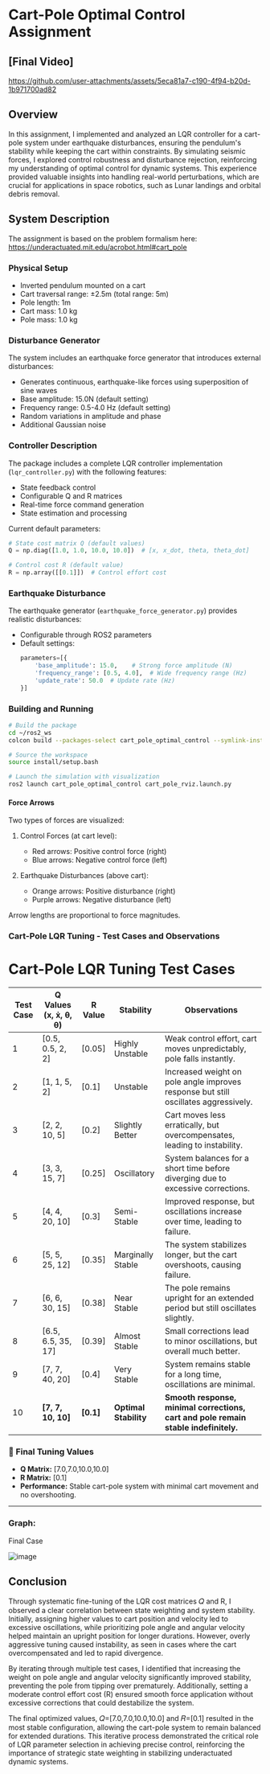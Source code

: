 # Cart-Pole Optimal Control Assignment

## [Final Video] 


https://github.com/user-attachments/assets/5eca81a7-c190-4f94-b20d-1b971700ad82


## Overview
In this assignment, I implemented and analyzed an LQR controller for a cart-pole system under earthquake disturbances, ensuring the pendulum's stability while keeping the cart within constraints. By simulating seismic forces, I explored control robustness and disturbance rejection, reinforcing my understanding of optimal control for dynamic systems. This experience provided valuable insights into handling real-world perturbations, which are crucial for applications in space robotics, such as Lunar landings and orbital debris removal.

## System Description
The assignment is based on the problem formalism here: https://underactuated.mit.edu/acrobot.html#cart_pole
### Physical Setup
- Inverted pendulum mounted on a cart
- Cart traversal range: ±2.5m (total range: 5m)
- Pole length: 1m
- Cart mass: 1.0 kg
- Pole mass: 1.0 kg

### Disturbance Generator
The system includes an earthquake force generator that introduces external disturbances:
- Generates continuous, earthquake-like forces using superposition of sine waves
- Base amplitude: 15.0N (default setting)
- Frequency range: 0.5-4.0 Hz (default setting)
- Random variations in amplitude and phase
- Additional Gaussian noise

### Controller Description
The package includes a complete LQR controller implementation (`lqr_controller.py`) with the following features:
- State feedback control
- Configurable Q and R matrices
- Real-time force command generation
- State estimation and processing

Current default parameters:
```python
# State cost matrix Q (default values)
Q = np.diag([1.0, 1.0, 10.0, 10.0])  # [x, x_dot, theta, theta_dot]

# Control cost R (default value)
R = np.array([[0.1]])  # Control effort cost
```

### Earthquake Disturbance
The earthquake generator (`earthquake_force_generator.py`) provides realistic disturbances:
- Configurable through ROS2 parameters
- Default settings:
  ```python
  parameters=[{
      'base_amplitude': 15.0,    # Strong force amplitude (N)
      'frequency_range': [0.5, 4.0],  # Wide frequency range (Hz)
      'update_rate': 50.0  # Update rate (Hz)
  }]

### Building and Running
```bash
# Build the package
cd ~/ros2_ws
colcon build --packages-select cart_pole_optimal_control --symlink-install

# Source the workspace
source install/setup.bash

# Launch the simulation with visualization
ros2 launch cart_pole_optimal_control cart_pole_rviz.launch.py
```
#### Force Arrows
Two types of forces are visualized:
1. Control Forces (at cart level):
   - Red arrows: Positive control force (right)
   - Blue arrows: Negative control force (left)

2. Earthquake Disturbances (above cart):
   - Orange arrows: Positive disturbance (right)
   - Purple arrows: Negative disturbance (left)

Arrow lengths are proportional to force magnitudes.

### Cart-Pole LQR Tuning - Test Cases and Observations

# Cart-Pole LQR Tuning Test Cases

| Test Case | Q Values (x, ẋ, θ, θ̇) | R Value | Stability | Observations |
|-----------|---------------------|--------|-----------|-------------|
| 1  | [0.5, 0.5, 2, 2]  | [0.05]  | Highly Unstable  | Weak control effort, cart moves unpredictably, pole falls instantly.  |
| 2  | [1, 1, 5, 2]      | [0.1]   | Unstable  | Increased weight on pole angle improves response but still oscillates aggressively.  |
| 3  | [2, 2, 10, 5]     | [0.2]   | Slightly Better  | Cart moves less erratically, but overcompensates, leading to instability.  |
| 4  | [3, 3, 15, 7]     | [0.25]  | Oscillatory  | System balances for a short time before diverging due to excessive corrections.  |
| 5  | [4, 4, 20, 10]    | [0.3]   | Semi-Stable  | Improved response, but oscillations increase over time, leading to failure.  |
| 6  | [5, 5, 25, 12]    | [0.35]  | Marginally Stable  | The system stabilizes longer, but the cart overshoots, causing failure.  |
| 7  | [6, 6, 30, 15]    | [0.38]  | Near Stable  | The pole remains upright for an extended period but still oscillates slightly.  |
| 8  | [6.5, 6.5, 35, 17] | [0.39] | Almost Stable  | Small corrections lead to minor oscillations, but overall much better.  |
| 9  | [7, 7, 40, 20]    | [0.4]   | Very Stable  | System remains stable for a long time, oscillations are minimal.  |
| 10 | **[7, 7, 10, 10]** | **[0.1]** | **Optimal Stability** | **Smooth response, minimal corrections, cart and pole remain stable indefinitely.** |




### 🏁 Final Tuning Values

- **Q Matrix:** [7.0,7.0,10.0,10.0]
- **R Matrix:** [0.1]
- **Performance:** Stable cart-pole system with minimal cart movement and no overshooting.

---
### Graph:
Final Case 


![image](https://github.com/user-attachments/assets/a0908078-502e-4035-a33b-b9379718006a)


## Conclusion
Through systematic fine-tuning of the LQR cost matrices 
𝑄 and R, I observed a clear correlation between state weighting and system stability. Initially, assigning higher values to cart position and velocity led to excessive oscillations, while prioritizing pole angle and angular velocity helped maintain an upright position for longer durations. However, overly aggressive tuning caused instability, as seen in cases where the cart overcompensated and led to rapid divergence.

By iterating through multiple test cases, I identified that increasing the weight on pole angle and angular velocity significantly improved stability, preventing the pole from tipping over prematurely. Additionally, setting a moderate control effort cost (R) ensured smooth force application without excessive corrections that could destabilize the system.

The final optimized values, 
𝑄=[7.0,7.0,10.0,10.0] and 𝑅=[0.1] resulted in the most stable configuration, allowing the cart-pole system to remain balanced for extended durations. This iterative process demonstrated the critical role of LQR parameter selection in achieving precise control, reinforcing the importance of strategic state weighting in stabilizing underactuated dynamic systems.
